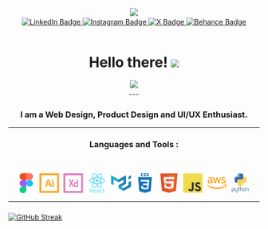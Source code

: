 <div id="header" align="center">
  <img src="https://media.giphy.com/media/eIrFgsuPjwUhYv4acC/giphy.gif" width="100"/>
</div>
<div id="badges" align="center">
  <a href="https://www.linkedin.com/in/indra-paneru-a773b0170/" target="_blank">
    <img src="https://img.shields.io/badge/LinkedIn-blue?style=for-the-badge&logo=linkedin&logoColor=white" alt="LinkedIn Badge"/>
  </a>
  <a href="https://www.instagram.com/indrappaneru/" target="_blank">
    <img src="https://img.shields.io/badge/Instagram-white?style=for-the-badge&logo=instagram&logoColor=red" alt="Instagram Badge"/>
  </a>
  <a href="https://twitter.com/IndraPaneru2" target="_blank">
    <img src="https://img.shields.io/badge/X-black?style=for-the-badge&logo=X&logoColor=white" alt="X Badge"/>
  </a>
  <a href="https://www.behance.net/indrappaneru" target="_blank">
    <img src="https://img.shields.io/badge/behance-white?style=for-the-badge&logo=behance&logoColor=black" alt="Behance Badge"/>
  </a>
 
</div>
<div align="center">
  <img src="https://komarev.com/ghpvc/?username=IPP-World&style=flat-square&color=blue" alt=""/>
</div>
<div align="center">
  <h1>
    Hello there!
  <img src="https://media.giphy.com/media/hvRJCLFzcasrR4ia7z/giphy.gif" width="30px"/>
</h1>
  </div>
  <div align="center">
  <img src="https://media.giphy.com/media/9LQHvkbIzTSLe/giphy.gif"/>
</div>
<div align="center"> --- </div>


<h3 align="center">I am a Web Design, Product Design and UI/UX Enthusiast.</h3>

---

### 
<h3 align="center">Languages and Tools : </h3>
</br>
<div align="center">

  <img src="https://github.com/devicons/devicon/blob/master/icons/figma/figma-original.svg" title="React" alt="React" width="40" height="40"/>&nbsp;
  <img src="https://github.com/devicons/devicon/blob/master/icons/illustrator/illustrator-line.svg" title="React" alt="React" width="40" height="40"/>&nbsp;
  <img src="https://github.com/devicons/devicon/blob/master/icons/xd/xd-line.svg" title="React" alt="React" width="40" height="40"/>&nbsp;
  <img src="https://github.com/devicons/devicon/blob/master/icons/react/react-original-wordmark.svg" title="React" alt="React" width="40" height="40"/>&nbsp;
  <img src="https://github.com/devicons/devicon/blob/master/icons/materialui/materialui-original.svg" title="Material UI" alt="Material UI" width="40" height="40"/>&nbsp;
  <img src="https://github.com/devicons/devicon/blob/master/icons/css3/css3-plain-wordmark.svg"  title="CSS3" alt="CSS" width="40" height="40"/>&nbsp;
  <img src="https://github.com/devicons/devicon/blob/master/icons/html5/html5-original.svg" title="HTML5" alt="HTML" width="40" height="40"/>&nbsp;
  <img src="https://github.com/devicons/devicon/blob/master/icons/javascript/javascript-original.svg" title="JavaScript" alt="JavaScript" width="40" height="40"/>&nbsp;
 <img src="https://github.com/devicons/devicon/blob/master/icons/amazonwebservices/amazonwebservices-plain-wordmark.svg" title="AWS" alt="AWS" width="40" height="40"/>&nbsp;
 <img src="https://github.com/devicons/devicon/blob/master/icons/python/python-original-wordmark.svg" title="AWS" alt="AWS" width="40" height="40"/>&nbsp;
</div>

---
###
[![GitHub Streak](http://github-readme-streak-stats.herokuapp.com?user=ipp-world&theme=dark&background=000000)](https://git.io/streak-stats)
  
 
